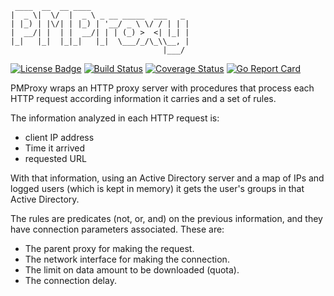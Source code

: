 ```
 ____  __  __ ____                      
|  _ \|  \/  |  _ \ _ __ _____  ___   _ 
| |_) | |\/| | |_) | '__/ _ \ \/ / | | |
|  __/| |  | |  __/| | | (_) >  <| |_| |
|_|   |_|  |_|_|   |_|  \___/_/\_\\__, |
                                  |___/ 
```

[![License Badge][0]](LICENSE) [![Build Status][1]][2] [![Coverage Status][3]][4] [![Go Report Card][5]][6]

PMProxy wraps an HTTP proxy server with procedures that process each HTTP request according information it carries and a set of rules.

The information analyzed in each HTTP request is:
- client IP address
- Time it arrived
- requested URL

With that information, using an Active Directory server and a map of IPs and logged users (which is kept in memory) it gets
the user's groups in that Active Directory.

The rules are predicates (not, or, and) on the previous information, and they have connection parameters associated. These are:
- The parent proxy for making the request.
- The network interface for making the connection.
- The limit on data amount to be downloaded (quota).
- The connection delay.

[0]: https://img.shields.io/badge/License-AGPL%203%2B-blue.svg
[1]: https://travis-ci.com/lamg/pmproxy.svg?branch=master
[2]: https://travis-ci.com/lamg/pmproxy
[3]: https://coveralls.io/repos/github/lamg/pmproxy/badge.svg?branch=master
[4]: https://coveralls.io/github/lamg/pmproxy?branch=master
[5]: https://goreportcard.com/badge/github.com/lamg/pmproxy
[6]: https://goreportcard.com/report/github.com/lamg/pmproxy
